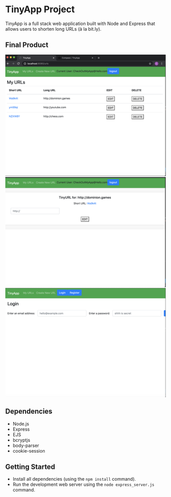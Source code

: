 # TinyApp Project

TinyApp is a full stack web application built with Node and Express that allows users to shorten long URLs (à la bit.ly).

## Final Product

!["screenshot of the main, urls Index page"](https://github.com/Kaplane926/tinyapp/blob/master/docs/urls-page.png?raw=true)
!["screenshot of the urls edit page"](https://github.com/Kaplane926/tinyapp/blob/master/docs/urls-edit.png?raw=true)
!["screenshot of the login page"](https://github.com/Kaplane926/tinyapp/blob/master/docs/urls-login.png?raw=true)

## Dependencies

- Node.js
- Express
- EJS
- bcryptjs
- body-parser
- cookie-session

## Getting Started

- Install all dependencies (using the `npm install` command).
- Run the development web server using the `node express_server.js` command.